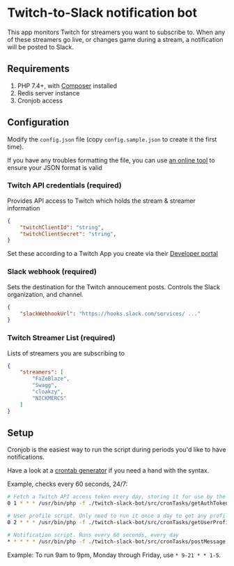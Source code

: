 # Twitch-to-Slack notification bot

This app monitors Twitch for streamers you want to subscribe to. When any of these streamers go live, or changes game during a stream, a notification will be posted to Slack.

## Requirements

1. PHP 7.4+, with [Composer](https://getcomposer.org/download/) installed
2. Redis server instance
3. Cronjob access

## Configuration

Modify the `config.json` file (copy `config.sample.json` to create it the first time).

If you have any troubles formatting the file, you can use [an online tool](https://jsonformatter.curiousconcept.com/) to ensure your JSON format is valid


### Twitch API credentials (required)

Provides API access to Twitch which holds the stream & streamer information

```json
{
    "twitchClientId": "string",
    "twitchClientSecret": "string",
}
```

Set these according to a Twitch App you create via their [Developer portal](https://dev.twitch.tv/console/apps/create)

### Slack webhook (required)

Sets the destination for the Twitch annoucement posts. Controls the Slack organization, and channel.

```json
{
    "slackWebhookUrl": "https://hooks.slack.com/services/ ..."
}
```

### Twitch Streamer List (required)

Lists of streamers you are subscribing to

```json
{
    "streamers": [
		"FaZeBlaze",
		"Swagg",
		"cloakzy",
		"NICKMERCS"
	]
}
```

## Setup

Cronjob is the easiest way to run the script during periods you'd like to have notifications.

Have a look at a [crontab generator](https://crontab-generator.org/) if you need a hand with the syntax.

Example, checks every 60 seconds, 24/7:

```bash
# Fetch a Twitch API access token every day, storing it for use by the every-minute announcement bot (below)
0 1 * * * /usr/bin/php -f ./twitch-slack-bot/src/cronTasks/getAuthToken.php >> twitch-bot-user-script.log

# User profile script. Only need to run it once a day to get any profile image, name, or bio changes
0 2 * * * /usr/bin/php -f ./twitch-slack-bot/src/cronTasks/getUserProfile.php >> twitch-bot-user-script.log

# Notification script. Runs every 60 seconds, every day
* * * * * /usr/bin/php -f ./twitch-slack-bot/src/cronTasks/postMessage.php >> twitch-bot-notify-script.log
```

Example: To run 9am to 9pm, Monday through Friday, use `* 9-21 * * 1-5`.